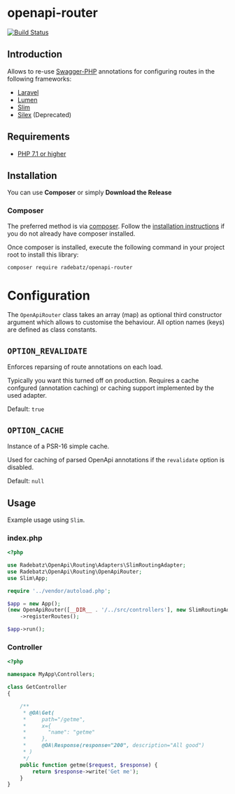 # openapi-router

[![Build Status](https://travis-ci.org/DerManoMann/openapi-router.png)](https://travis-ci.org/DerManoMann/openapi-router)

## Introduction ##
Allows to re-use [Swagger-PHP](https://github.com/zircote/swagger-php) annotations for configuring routes in the following frameworks:
* [Laravel](https://github.com/laravel/laravel)
* [Lumen](https://github.com/laravel/lumen)
* [Slim](https://github.com/slimphp/Slim)
* [Silex](https://github.com/silexphp/Silex) (Deprecated)


## Requirements ##
* [PHP 7.1 or higher](http://www.php.net/)

## Installation ##

You can use **Composer** or simply **Download the Release**

### Composer ###

The preferred method is via [composer](https://getcomposer.org). Follow the
[installation instructions](https://getcomposer.org/doc/00-intro.md) if you do not already have
composer installed.

Once composer is installed, execute the following command in your project root to install this library:

```sh
composer require radebatz/openapi-router
```

# Configuration ##
The `OpenApiRouter` class takes an array (map) as optional third constructor argument which allows to customise the behaviour.
All option names (keys) are defined as class constants.

**`OPTION_REVALIDATE`**
---
Enforces reparsing of route annotations on each load.

Typically you want this turned off on production. Requires a cache confgured (annotation caching) or caching support implemented by the used adapter. 

Default: `true`

**`OPTION_CACHE`**
---
Instance of a PSR-16 simple cache.

Used for caching of parsed OpenApi annotations if the `revalidate` option is disabled.

Default: `null`


## Usage ##

Example usage using `Slim`.

### index.php ###
```php
<?php

use Radebatz\OpenApi\Routing\Adapters\SlimRoutingAdapter;
use Radebatz\OpenApi\Routing\OpenApiRouter;
use Slim\App;

require '../vendor/autoload.php';

$app = new App();
(new OpenApiRouter([__DIR__ . '/../src/controllers'], new SlimRoutingAdapter($app)))
    ->registerRoutes();

$app->run();
```

### Controller ###
```php
<?php

namespace MyApp\Controllers;

class GetController
{

    /**
     * @OA\Get(
     *     path="/getme",
     *     x={
     *       "name": "getme"
     *     },
     *     @OA\Response(response="200", description="All good")
     * )
     */
    public function getme($request, $response) {
        return $response->write('Get me');
    }
}
```
